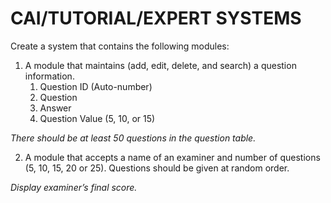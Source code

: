 CAI/TUTORIAL/EXPERT SYSTEMS
===========================

Create a system that contains the following modules:

1. A module that maintains (add, edit, delete, and search) a question information.
    1. Question ID (Auto-number)
    2. Question
    3. Answer
    4. Question Value (5, 10, or 15)

*There should be at least 50 questions in the question table.*

2. A module that accepts a name of an examiner and number of questions (5, 10, 15, 20 or 25).  Questions should be given at random order.

*Display examiner’s final score.*